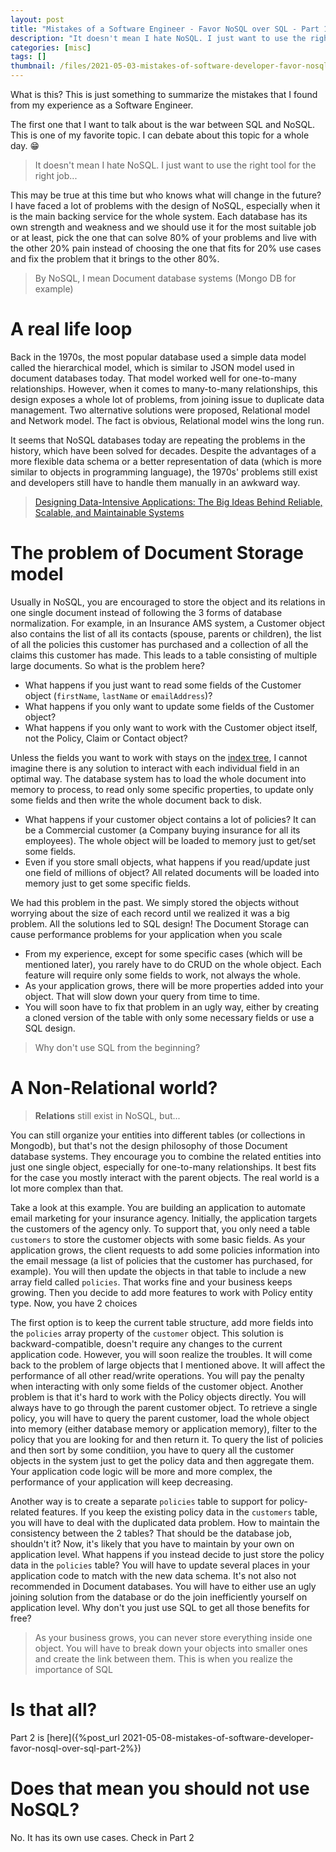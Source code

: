 ```yaml
---
layout: post
title: "Mistakes of a Software Engineer - Favor NoSQL over SQL - Part 1"
description: "It doesn't mean I hate NoSQL. I just want to use the right tool for the right job..."
categories: [misc]
tags: []
thumbnail: /files/2021-05-03-mistakes-of-software-developer-favor-nosql-over-sql-part-1/sql-nosql.png
---
```


What is this? This is just something to summarize the mistakes that I found from my experience
as a Software Engineer.

The first one that I want to talk about is the war between SQL and NoSQL. This is one of my favorite
topic. I can debate about this topic for a whole day. 😁

> It doesn't mean I hate NoSQL. I just want to use the right tool for the right job...

This may be true at this time but who knows what will
change in the future? I have faced a lot of problems with the design of NoSQL, especially when it is
the main backing service for the whole system. Each database has its own strength and weakness and
we should use it for the most suitable job or at least, pick the one that can solve 80% of your
problems and live with the other 20% pain instead of choosing the one that fits for 20% use cases
and fix the problem that it brings to the other 80%.

> By NoSQL, I mean Document database systems (Mongo DB for example)

# A real life loop

Back in the 1970s, the most popular database used a simple data model called the hierarchical model,
which is similar to JSON model used in document databases today. That model worked well for
one-to-many relationships. However, when it comes to
many-to-many relationships, this design exposes a whole lot of problems, from joining issue to
duplicate data management. Two alternative solutions were proposed, Relational model
and Network model. The fact is obvious, Relational model wins the long run.

It seems that NoSQL
databases today are repeating the problems in the history, which have been solved for decades.
Despite the advantages of a more flexible data schema or a better representation of
data (which is more similar to objects in programming language), the 1970s' problems still exist and
developers still have to handle them manually in an awkward way.

> [Designing Data-Intensive Applications: The Big Ideas Behind Reliable, Scalable, and Maintainable Systems](https://www.oreilly.com/library/view/designing-data-intensive-applications/9781491903063/)

<!-- more -->

# The problem of Document Storage model

Usually in NoSQL, you are encouraged to store the object and its relations in one single
document instead of following the 3 forms of database normalization. For example, in an Insurance
AMS system, a Customer object also contains the list of all its contacts (spouse, parents or
children), the list of all the policies this customer has purchased and a collection of all the
claims this customer has made. This leads to a table consisting of multiple large documents. So what
is the problem here?

- What happens if you just want to read some fields of the Customer object (`firstName`, `lastName`
  or `emailAddress`)?
- What happens if you only want to update some fields of the Customer object?
- What happens if you only want to work with the Customer object itself, not the Policy, Claim or
Contact object?

Unless the fields you want to work with stays on the
[index tree](https://rethinkdb.com/docs/memory-usage#internal-metadata),
I cannot imagine there is any
solution to interact with each individual field in an optimal way. The database system has to load
the  whole document into memory to process, to read only some specific properties, to update only
some  fields and then write the whole document back to disk.

- What happens if your customer object contains a lot of policies? It can be a Commercial customer (a
  Company buying insurance for all its employees). The whole object will be loaded to memory just to
  get/set some fields.
- Even if you store small objects, what happens if you read/update just one field of millions of
  object? All related documents will be loaded into memory just to get some specific fields.

We had this problem in the past. We simply stored the objects without worrying about the size of each
record until we realized it was a big problem. All the solutions led to SQL design! The Document
Storage can cause performance problems for your application when you scale

- From my experience, except for some specific cases (which will be mentioned later), you rarely have
to do CRUD on the whole object. Each feature will require only some fields to work, not always the 
whole.
- As your application grows, there will be more properties added into your object. That will slow
down your query from time to time.
- You will soon have to fix that problem in an ugly way, either by creating a cloned version of the
table with only some necessary fields or use a SQL design.

> Why don't use SQL from the beginning?

# A Non-Relational world?

> **Relations** still exist in NoSQL, but...

You can still organize your entities into different tables (or collections in Mongodb), but
that's not the design philosophy of those Document database systems. They encourage you to combine
the related entities into just one single object, especially for one-to-many relationships. It best
fits for the case you mostly interact with the parent objects. The real world is a lot more
complex than that.

Take a look at this example. You are building an application to automate email marketing for your
insurance agency. Initially, the application targets the customers of the agency only. To support
that, you only need a table `customers` to store the customer objects with some basic fields. As your
application grows, the client requests to add some policies information into the email message (a
list of policies that the customer has purchased, for example). You will then update the objects in
that table to include a new array field called `policies`. That works fine and your business
keeps growing. Then you decide to add more features to work with Policy entity type. Now, you have 2
choices

The first option is to keep the current table structure, add more fields into the `policies` array
property of the `customer` object. This solution is backward-compatible, doesn't require any changes
to the current application code. However, you will soon realize the troubles. It will come back
to the problem of large objects that I mentioned above. It will affect the performance of all other
read/write operations. You will pay the penalty when interacting with only some fields of the
customer object. Another problem is that it's hard to work with the Policy objects directly. You
will always have to go through the parent customer object. To retrieve a single policy, you will
have to query the parent customer, load the whole object into memory (either database memory or
application memory), filter to the policy that you are looking for and then return it. To query the
list of policies and then sort by some conditiion, you have to query all the customer objects in the
system just to get the policy data and then aggregate them. Your application code logic will be more
and more complex, the performance of your application will keep decreasing.

Another way is to create a separate `policies` table to support for policy-related features. If you
keep the existing policy data in the `customers` table, you will have to deal with the duplicated data
problem. How to maintain the consistency between the 2 tables? That should be the database job,
shouldn't it? Now, it's likely that you have to maintain by your own on application level.
What happens if you instead decide to just store the policy data in the `policies` table? You will
have to update several places in your application code to match with the new data schema. It's not
also not recommended in Document databases. You will have to either use an ugly joining solution
from the database or do the join inefficiently yourself on application level. Why don't you just use
SQL to get all those benefits for free?

> As your business grows, you can never store everything inside one object. You will have to break
> down your objects into smaller ones and create the link between them. This is when you realize
> the importance of SQL

# Is that all?

Part 2 is [here]({%post_url 2021-05-08-mistakes-of-software-developer-favor-nosql-over-sql-part-2%})

# Does that mean you should not use NoSQL?

No. It has its own use cases. Check in Part 2
